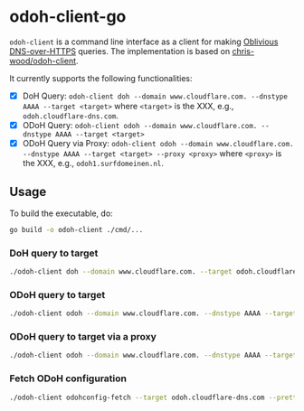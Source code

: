 # odoh-client-go

`odoh-client` is a command line interface as a client for making [Oblivious DNS-over-HTTPS](https://tools.ietf.org/html/draft-pauly-dprive-oblivious-doh-03) queries. The implementation is based on [chris-wood/odoh-client](https://github.com/chris-wood/odoh-client).

It currently supports the following functionalities:

- [x] DoH Query: `odoh-client doh --domain www.cloudflare.com. --dnstype AAAA --target <target>` where `<target>` is the XXX, e.g., `odoh.cloudflare-dns.com`.
- [x] ODoH Query: `odoh-client odoh --domain www.cloudflare.com. --dnstype AAAA --target <target>`
- [x] ODoH Query via Proxy: `odoh-client odoh --domain www.cloudflare.com. --dnstype AAAA --target <target> --proxy <proxy>` where `<proxy>` is the XXX, e.g., `odoh1.surfdomeinen.nl`.

## Usage

To build the executable, do:

```sh
go build -o odoh-client ./cmd/...
```

### DoH query to target

```sh
./odoh-client doh --domain www.cloudflare.com. --target odoh.cloudflare-dns.com --dnstype AAAA
```

### ODoH query to target

```sh
./odoh-client odoh --domain www.cloudflare.com. --dnstype AAAA --target odoh.cloudflare-dns.com
```

### ODoH query to target via a proxy

```sh
./odoh-client odoh --domain www.cloudflare.com. --dnstype AAAA --target odoh.cloudflare-dns.com --proxy odoh1.surfdomeinen.nl
```

### Fetch ODoH configuration

```sh
./odoh-client odohconfig-fetch --target odoh.cloudflare-dns.com --pretty
```
